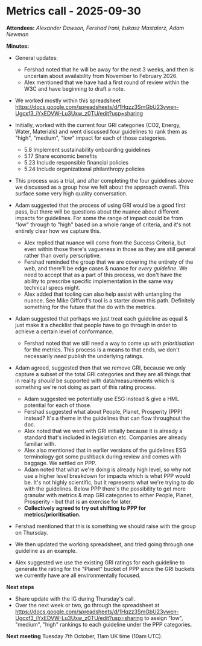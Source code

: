 # Metrics call - 2025-09-30

**Attendees:** _Alexander Dawson, Fershad Irani, Łukasz Mastalerz, Adam Newman_

**Minutes:**

- General updates:
  - Fershad noted that he will be away for the next 3 weeks, and then is uncertain about availability from November to February 2026.
  - Alex mentioned that we have had a first round of review within the W3C and have beginning to draft a note.

- We worked mostly within this spreadsheet https://docs.google.com/spreadsheets/d/1Hqzz3SmGbU23vwen-Ugcxf3_iYxEDVW-Lu3Uxw_z0TU/edit?usp=sharing
- Initially, worked with the current four GRI categories (CO2, Energy, Water, Materials) and went discussed four guidelines to rank them as "high", "medium", "low" impact for each of those categories.
  - 5.8	Implement sustainability onboarding guidelines
  - 5.17	Share economic benefits
  - 5.23	Include responsible financial policies
  - 5.24	Include organizational philanthropy policies
- This process was a trial, and after completing the four guidelines above we discussed as a group how we felt about the approach overall. This surface some very high quality conversation.

- Adam suggested that the process of using GRI would be a good first pass, but there will be questions about the nuance about different impacts for guidelines. For some the range of impact could be from "low" through to "high" based on a whole range of criteria, and it's not entirely clear how we capture this. 
  - Alex replied that nuance will come from the Success Criteria, but even within those there's vagueness in those as they are still general rather than overly perscriptive.
  - Fershad reminded the group that we are covering the entirety of the web, and there'll be edge cases & nuance for _every guideline_. We need to accept that as a part of this process, we don't have the ability to prescribe specific implementation in the same way technical specs might.
  - Alex added that tooling can also help assist with untangling the nuance. See Mike Gifford's tool is a starter down this path. Definitely something for the future that the do with the metrics.
- Adam suggested that perhaps we just treat each guideline as equal & just make it a checklist that people have to go through in order to achieve a certain level of conformance.
  - Fershad noted that we still need a way to come up with _prioritisation_ for the metrics. This process is a means to that ends, we don't necessarily _need_ publish the underlying ratings.
- Adam agreed, suggested then that we remove GRI, because we only capture a subset of the total GRI categories and they are all things that in reality _should_ be supported with data/measurements which is something we're not doing as part of this rating process.
  - Adam suggested we potentially use ESG instead & give a HML potential for each of those.
  - Fershad suggested what about People, Planet, Prosperity (PPP) instead? It's a theme in the guidelines that can flow throughout the doc.
  - Alex noted that we went with GRI initially because it is already a standard that's included in legislation etc. Companies are already familiar with.
  - Alex also mentioned that in earlier versions of the guidelines ESG terminology got some pushback during review and comes with baggage. We settled on PPP.
  - Adam noted that what we're doing is already high level, so why not use a higher level breakdown for impacts which is what PPP would be. It's not highly scientific, but it represents what we're trying to do with the guidelines. Below PPP there's the possibility to get more granular with metrics & map GRI categories to either People, Planet, Prosperity - but that is an exercise for later.
  - **Collectively agreed to try out shifting to PPP for metrics/prioritisation.**
- Fershad mentioned that this is something we should raise with the group on Thursday.
- We then updated the working spreadsheet, and tried going through one guideline as an example.
- Alex suggested we use the existing GRI ratings for each guideline to generate the rating for the "Planet" bucket of PPP since the GRI buckets we currently have are all environmentally focused.

**Next steps**

- Share update with the IG during Thursday's call.
- Over the next week or two, go through the spreadsheet at https://docs.google.com/spreadsheets/d/1Hqzz3SmGbU23vwen-Ugcxf3_iYxEDVW-Lu3Uxw_z0TU/edit?usp=sharing to assign "low", "medium", "high" rankings to each guideline under the PPP categories.

**Next meeting**
Tuesday 7th October, 11am UK time (10am UTC).
